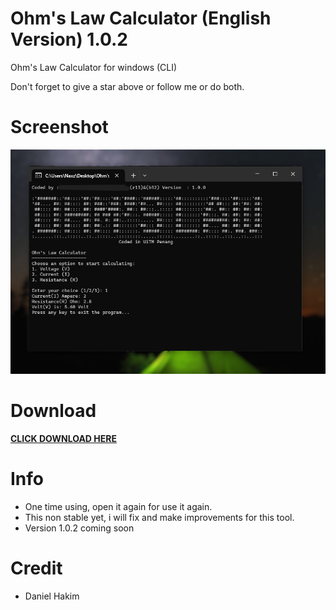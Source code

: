 # Ohm's Law Calculator (English Version) 1.0.2
Ohm's Law Calculator for windows (CLI)

Don't forget to give a star above or follow me or do both.

# Screenshot
<img src="screenshot.png">

# Download
<a href="https://hakimdaniel.github.io/ohmslaw/ohmsCalc.exe"><b>CLICK DOWNLOAD HERE</b></a>

# Info
- One time using, open it again for use it again.
- This non stable yet, i will fix and make improvements for this tool.
- Version 1.0.2 coming soon

# Credit
- Daniel Hakim
